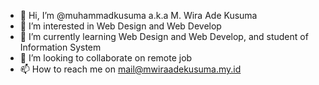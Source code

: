 - 👋 Hi, I’m @muhammadkusuma a.k.a  M. Wira Ade Kusuma
- 👀 I’m interested in Web Design and Web Develop
- 🌱 I’m currently learning Web Design and Web Develop, and student of Information System
- 💞️ I’m looking to collaborate on remote job
- 📫 How to reach me on mail@mwiraadekusuma.my.id

<!---
muhammadkusuma/muhammadkusuma is a ✨ special ✨ repository because its `README.md` (this file) appears on your GitHub profile.
You can click the Preview link to take a look at your changes.
--->
